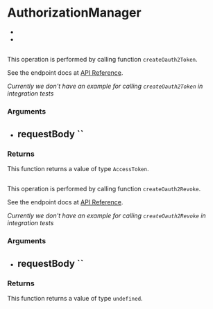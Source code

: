 # AuthorizationManager

- [](#)
- [](#)

##

This operation is performed by calling function `createOauth2Token`.

See the endpoint docs at
[API Reference](https://developer.box.com/reference//).

_Currently we don't have an example for calling `createOauth2Token` in integration tests_

### Arguments

- requestBody ``
  -

### Returns

This function returns a value of type `AccessToken`.

##

This operation is performed by calling function `createOauth2Revoke`.

See the endpoint docs at
[API Reference](https://developer.box.com/reference//).

_Currently we don't have an example for calling `createOauth2Revoke` in integration tests_

### Arguments

- requestBody ``
  -

### Returns

This function returns a value of type `undefined`.
